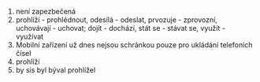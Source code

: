 1) není zapezbečená
2) prohlíží - prohlédnout, odesílá - odeslat, prvozuje - zprovozní, uchovávají - uchovat; dojít - dochází, stát se - stávat se, využít - využívat
5) Mobilní zařízení už dnes nejsou schránkou pouze pro ukládání telefoních čísel
6) prohlíží
9) by sis byl býval prohlížel